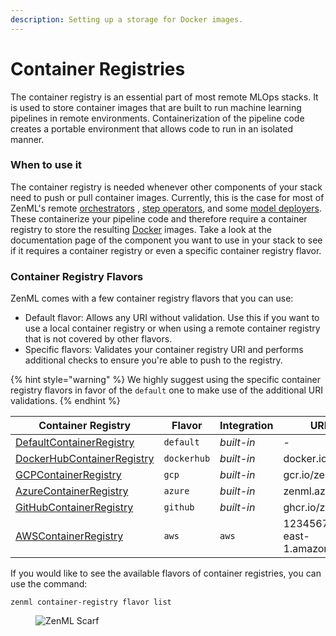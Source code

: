 ```yaml
---
description: Setting up a storage for Docker images.
---
```


# Container Registries

The container registry is an essential part of most remote MLOps stacks. It is used to store container images that are built to run machine learning pipelines in remote environments. Containerization of the pipeline code creates a portable environment that allows code to run in an isolated manner.

### When to use it

The container registry is needed whenever other components of your stack need to push or pull container images. Currently, this is the case for most of ZenML's remote [orchestrators](../orchestrators/) , [step operators](../step-operators/), and some [model deployers](../model-deployers/). These containerize your pipeline code and therefore require a container registry to store the resulting [Docker](https://www.docker.com/) images. Take a look at the documentation page of the component you want to use in your stack to see if it requires a container registry or even a specific container registry flavor.

### Container Registry Flavors

ZenML comes with a few container registry flavors that you can use:

* Default flavor: Allows any URI without validation. Use this if you want to use a local container registry or when using a remote container registry that is not covered by other flavors.
* Specific flavors: Validates your container registry URI and performs additional checks to ensure you're able to push to the registry.

{% hint style="warning" %}
We highly suggest using the specific container registry flavors in favor of the `default` one to make use of the additional URI validations.
{% endhint %}

| Container Registry                         | Flavor      | Integration | URI example                               |
| ------------------------------------------ | ----------- | ----------- | ----------------------------------------- |
| [DefaultContainerRegistry](default.md)     | `default`   | _built-in_  | -                                         |
| [DockerHubContainerRegistry](dockerhub.md) | `dockerhub` | _built-in_  | docker.io/zenml                           |
| [GCPContainerRegistry](gcp.md)             | `gcp`       | _built-in_  | gcr.io/zenml                              |
| [AzureContainerRegistry](azure.md)         | `azure`     | _built-in_  | zenml.azurecr.io                          |
| [GitHubContainerRegistry](github.md)       | `github`    | _built-in_  | ghcr.io/zenml                             |
| [AWSContainerRegistry](aws.md)             | `aws`       | `aws`       | 123456789.dkr.ecr.us-east-1.amazonaws.com |

If you would like to see the available flavors of container registries, you can use the command:

```shell
zenml container-registry flavor list
```

<figure><img src="https://static.scarf.sh/a.png?x-pxid=f0b4f458-0a54-4fcd-aa95-d5ee424815bc" alt="ZenML Scarf"><figcaption></figcaption></figure>
